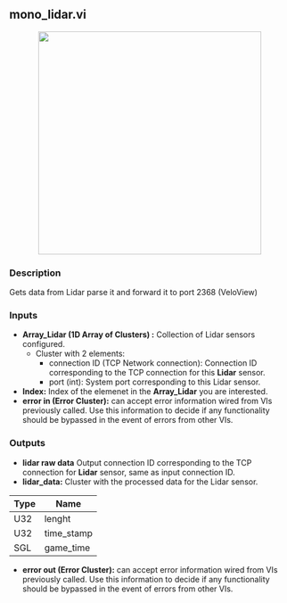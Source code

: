 ## mono_lidar.vi
<p align="center">
<img src="https://github.com/monoDriveIO/client/blob/lv_client_docs/WikiPhotos/LV_client/sensors/monoDrive_lvlib_mono__lidarc.png?raw=true" 
width="400"  />
</p>

### Description
Gets data from Lidar parse it  and forward it to port 2368 (VeloView)

### Inputs

- **Array_Lidar (1D Array of Clusters) :** Collection of Lidar sensors configured.
  - Cluster with 2 elements:
    * connection ID (TCP Network connection): Connection ID corresponding to the TCP connection for this **Lidar** sensor.
    * port (int): System port corresponding to this Lidar sensor.
- **Index:** Index of the elemenet in the **Array_Lidar** you are interested.
- **error in (Error Cluster):** can accept error information wired from VIs previously called. Use this information to decide if any functionality should be bypassed in the event of errors from other VIs.

### Outputs

- **lidar raw data** Output connection ID corresponding to the TCP connection for **Lidar** sensor, same as input connection ID.
- **lidar_data:** Cluster with the processed data for the Lidar sensor.

| Type  | Name   |
| ------------ | ------------ |
|U32  | lenght |
|U32 | time_stamp  |
|SGL | game_time  |

- **error out (Error Cluster):** can accept error information wired from VIs previously called. Use this information to decide if any functionality should be bypassed in the event of errors from other VIs.

